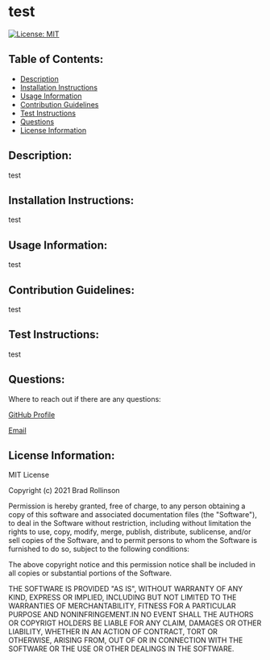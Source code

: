 # test

[![License: MIT](https://img.shields.io/badge/License-MIT-yellow.svg)](https://opensource.org/licenses/MIT)

## Table of Contents:

- [Description](#description)
- [Installation Instructions](#installation_instructions)
- [Usage Information](#usage_information)
- [Contribution Guidelines](#contribution_guidelines)
- [Test Instructions](#test_instructions)
- [Questions](#questions)
- [License Information](#license_information)

## Description:

test

## Installation Instructions:

test

## Usage Information:

test

## Contribution Guidelines:

test

## Test Instructions:

test

## Questions:

Where to reach out if there are any questions:

[GitHub Profile](https://github.com/likearollinson)

[Email](mailto:brad.w.rollinson@gmail.com)

## License Information:

MIT License

Copyright (c) 2021 Brad Rollinson

Permission is hereby granted, free of charge, to any person obtaining a copy of this software and associated documentation files (the "Software"), to deal in the Software without restriction, including without limitation the rights to use, copy, modify, merge, publish, distribute, sublicense, and/or sell copies of the Software, and to permit persons to whom the Software is furnished to do so, subject to the following conditions:

The above copyright notice and this permission notice shall be included in all copies or substantial portions of the Software.

THE SOFTWARE IS PROVIDED "AS IS", WITHOUT WARRANTY OF ANY KIND, EXPRESS OR IMPLIED, INCLUDING BUT NOT LIMITED TO THE WARRANTIES OF MERCHANTABILITY, FITNESS FOR A PARTICULAR PURPOSE AND NONINFRINGEMENT.IN NO EVENT SHALL THE AUTHORS OR COPYRIGT HOLDERS BE LIABLE FOR ANY CLAIM, DAMAGES OR OTHER LIABILITY, WHETHER IN AN ACTION OF CONTRACT, TORT OR OTHERWISE, ARISING FROM, OUT OF OR IN CONNECTION WITH THE SOFTWARE OR THE USE OR OTHER DEALINGS IN THE SOFTWARE.
